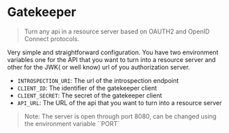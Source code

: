 # Gatekeeper

> Turn any api in a resource server based on OAUTH2 and OpenID Connect protocols.

Very simple and straightforward configuration. You have two environment variables one for the API  that you want to turn into a resource server and other for the JWK( or well know) url of you  authorization server.

- `INTROSPECTION_URI`: The url of the introspection endpoint
- `CLIENT_ID`: The identifier of the gatekeeper client
- `CLIENT_SECRET`: The secret of the gatekeeper client
- `API_URL`: The URL of the api that you want to turn into a resource server

> Note: The server is open through port 8080, can be changed using the environment variable ``PORT`  
